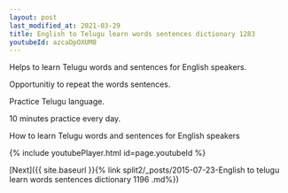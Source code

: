 ```yaml
---
layout: post
last_modified_at: 2021-03-29
title: English to Telugu learn words sentences dictionary 1283 
youtubeId: azcaDpOXUM8
---
```

 
 
Helps to learn Telugu words and sentences for English speakers.

Opportunitiy to repeat the words sentences. 

Practice Telugu language. 
 
10 minutes practice every day. 
 
How to learn Telugu words and sentences for English speakers 
 
{% include youtubePlayer.html id=page.youtubeId %}
 
 
[Next]({{ site.baseurl }}{% link  split2/_posts/2015-07-23-English to telugu learn words sentences dictionary 1196 .md%})
 
